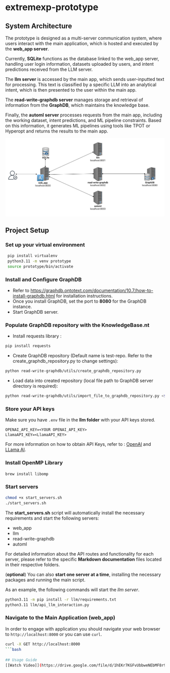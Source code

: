 # extremexp-prototype
## System Architecture

The prototype is designed as a multi-server communication system, where users interact with the main application, which is hosted and executed by the **web_app server**.

Currently, **SQLite** functions as the database linked to the web_app server, handling user login information, datasets uploaded by users, and intent predictions received from the LLM server.

The **llm server** is accessed by the main app, which sends user-inputted text for processing. This text is classified by a specific LLM into an analytical intent, which is then presented to the user within the main app.

The **read-write-graphdb server** manages storage and retrieval of information from the **GraphDB**, which maintains the knowledge base.

Finally, the **automl server** processes requests from the main app, including the working dataset, intent predictions, and ML pipeline constraints. Based on this information, it generates ML pipelines using tools like TPOT or Hyperopt and returns the results to the main app.

![System Components](static/system-components.png)

## Project Setup

### Set up your virtual environment
 ```bash
  pip install virtualenv
  python3.11 -m venv prototype
  source prototype/bin/activate
```
### Install and Configure GraphDB
- Refer to https://graphdb.ontotext.com/documentation/10.7/how-to-install-graphdb.html for installation instructions.
- Once you install GraphDB, set the port to **8080** for the GraphDB instance.
- Start GraphDB server.

### Populate GraphDB repository with the KnowledgeBase.nt
- Install requests library :
```bash
pip install requests
```
- Create GraphDB repository (Default name is test-repo. Refer to the create_graphdb_repository.py to change settings):
```bash
python read-write-graphdb/utils/create_graphdb_repository.py
```
- Load data into created repository (local file path to GraphDB server directory is required):
```bash
python read-write-graphdb/utils/import_file_to_graphdb_repository.py <$user.home/graphdb-import/>
```

### Store your API keys
Make sure you have ```.env``` file in the **llm folder** with your API keys stored.
  ```
  OPENAI_API_KEY=<YOUR OPENAI_API_KEY>
  LlamaAPI_KEY=<LlamaAPI_KEY>
  ```
For more information on how to obtain API Keys, refer to : [OpenAI](https://platform.openai.com/docs/quickstart) and [LLama AI](https://docs.llama-api.com/api-token).


### Install OpenMP Library
  ```
brew install libomp
  ```

### Start servers
```bash
chmod +x start_servers.sh
./start_servers.sh
```
The **start_servers.sh** script will automatically install the necessary requirements and start the following servers:
- web_app
- llm
- read-write-graphdb
- automl

For detailed information about the API routes and functionality for each server, please refer to the specific **Markdown documentation** files located in their respective folders.

(**optional**) You can also **start one server at a time**, installing the necessary packages and running the main script.

As an example, the following commands will start the *llm server*.
```bash
python3.11 -m pip install -r llm/requirements.txt
python3.11 llm/api_llm_interaction.py
```
### Navigate to the Main Application (web_app)
   In order to engage with application you should navigate your web browser to
`http://localhost:8000` or you can use `curl`.

```bash
curl -X GET http://localhost:8000
```bash

## Usage Guide
[[Watch Video]](https://drive.google.com/file/d/1hEKr7KGFvUbbweNEbMF8r9jD_QV_9tU4/view?usp=sharing)

